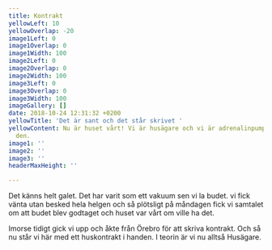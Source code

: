 ```yaml
---
title: Kontrakt
yellowLeft: 10
yellowOverlap: -20
image1Left: 0
image1Overlap: 0
image1Width: 100
image2Left: 0
image2Overlap: 0
image2Width: 100
image3Left: 0
image3Overlap: 0
image3Width: 100
imageGallery: []
date: 2018-10-24 12:31:32 +0200
yellowTitle: 'Det är sant och det står skrivet '
yellowContent: Nu är huset vårt! Vi är husägare och vi är adrenalinpumpade som bara
  den.
image1: ''
image2: ''
image3: ''
headerMaxHeight: ''

---
```

Det känns helt galet. Det har varit som ett vakuum sen vi la budet. vi fick vänta utan besked hela helgen och så plötsligt på måndagen fick vi samtalet om att budet blev godtaget och huset var vårt om ville ha det.

Imorse tidigt gick vi upp och åkte från Örebro för att skriva kontrakt. Och så nu står vi här med ett huskontrakt i handen. I teorin är vi nu alltså Husägare. 